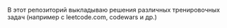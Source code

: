 В этот репозиторий выкладываю решения различных тренировочных задач (например с leetcode.com, codewars и др.)
